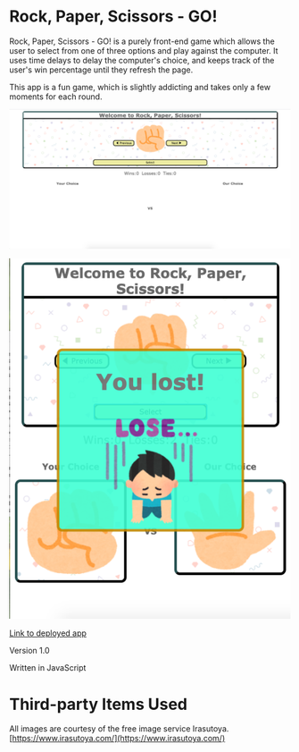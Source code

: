 # Rock, Paper, Scissors - GO!

Rock, Paper, Scissors - GO! is a purely front-end game which allows the user to select from one of three options and play against the computer.  It uses time delays to delay the computer's choice, and keeps track of the user's win percentage until they refresh the page.

This app is a fun game, which is slightly addicting and takes only a few moments for each round.

![Screenshot of initial app](/assets/screenshot-2.png)

![Screenshot of app in action](/assets/screenshot.png)

[Link to deployed app](https://bestbrobradley.github.io/rock-paper-scissors-go/)

Version 1.0

Written in JavaScript

# Third-party Items Used

All images are courtesy of the free image service Irasutoya.  [https://www.irasutoya.com/](https://www.irasutoya.com/)


